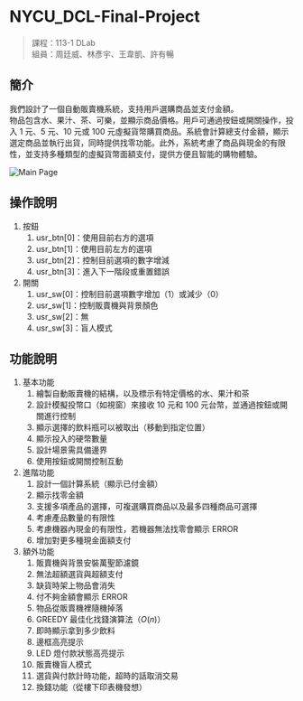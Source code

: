 # NYCU_DCL-Final-Project
> 課程：113-1 DLab  
> 組員：周廷威、林彥宇、王韋凱、許有暢

## 簡介
我們設計了一個自動販賣機系統，支持用戶選購商品並支付金額。  
物品包含水、果汁、茶、可樂，並顯示商品價格。用戶可通過按鈕或開關操作，投入 1 元、5 元、10 元或 100 元虛擬貨幣購買商品。系統會計算總支付金額，顯示選定商品並執行出貨，同時提供找零功能。此外，系統考慮了商品與現金的有限性，並支持多種類型的虛擬貨幣面額支付，提供方便且智能的購物體驗。

![Main Page](img/img01.png)

## 操作說明
1. 按鈕
   1. usr_btn[0]：使用目前右方的選項
   2. usr_btn[1]：使用目前左方的選項
   3. usr_btn[2]：控制目前選項的數字增減
   4. usr_btn[3]：進入下一階段或重置錯誤
2. 開關
   1. usr_sw[0]：控制目前選項數字增加（1）或減少（0）
   2. usr_sw[1]：控制販賣機與背景顏色
   3. usr_sw[2]：無
   4. usr_sw[3]：盲人模式

## 功能說明
1. 基本功能
   1. 繪製自動販賣機的結構，以及標示有特定價格的水、果汁和茶
   2. 設計模擬投幣口（如視窗）來接收 10 元和 100 元台幣，並通過按鈕或開關進行控制
   3. 顯示選擇的飲料瓶可以被取出（移動到指定位置）
   4. 顯示投入的硬幣數量
   5. 設計場景需具備邊界
   6. 使用按鈕或開關控制互動
2. 進階功能
   1. 設計一個計算系統（顯示已付金額）
   2. 顯示找零金額
   3. 支援多項產品的選擇，可複選購買商品以及最多四種商品可選擇
   4. 考慮產品數量的有限性
   5. 考慮機器內現金的有限性，若機器無法找零會顯示 ERROR
   6. 增加對更多種現金面額支付
3. 額外功能
   1. 販賣機與背景安裝萬聖節濾鏡
   2. 無法超額選貨與超額支付
   3. 缺貨時架上物品會消失
   4. 付不夠金額會顯示 ERROR
   5. 物品從販賣機裡隨機掉落
   6. GREEDY 最佳化找錢演算法（$O(n)$）
   7. 即時顯示拿到多少飲料
   8. 邊框高亮提示
   9. LED 燈付款狀態高亮提示
   10. 販賣機盲人模式
   11. 選貨與付款計時功能，超時的話取消交易
   12. 換錢功能（從樓下印表機發想）
